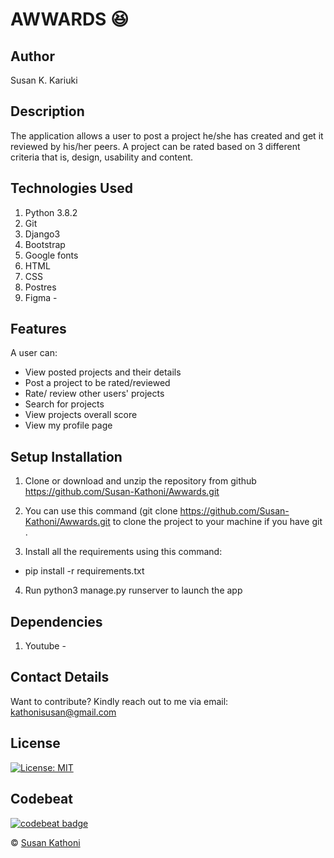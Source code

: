 # AWWARDS  :satisfied:


## Author

Susan K. Kariuki

## Description
The application allows a user to post a project he/she has created and get it reviewed by his/her peers. A project can be rated based on 3 different criteria that is, design, usability and content.

## Technologies Used

1. Python 3.8.2
2. Git
3. Django3
4. Bootstrap
5. Google fonts
6. HTML
7. CSS
8. Postres
9. Figma - 

## Features

A user can:

- View posted projects and their details
- Post a project to be rated/reviewed
- Rate/ review other users' projects
- Search for projects 
- View projects overall score
- View my profile page


## Setup Installation

1. Clone or download and unzip the repository from github https://github.com/Susan-Kathoni/Awwards.git

2. You can use this command (git clone https://github.com/Susan-Kathoni/Awwards.git to clone the project to your machine if you have git .

3. Install all the requirements using this command:
- pip install -r requirements.txt
4. Run python3 manage.py runserver to launch the app

## Dependencies
1. Youtube - 


## Contact Details

Want to contribute?
Kindly reach out to me via email: kathonisusan@gmail.com

## License

[![License: MIT](https://img.shields.io/badge/License-MIT-yellow.svg)](https://github.com/Susan-Kathoni/Awwards/blob/master/LICENSE)

## Codebeat

[![codebeat badge](https://codebeat.co/badges/7bbb17b5-2cde-4108-aac0-eefcd439cf9f)](https://codebeat.co/projects/github-com-susan-kathoni-instaclone-master)

© [Susan Kathoni](https://github.com/Susan-Kathoni)